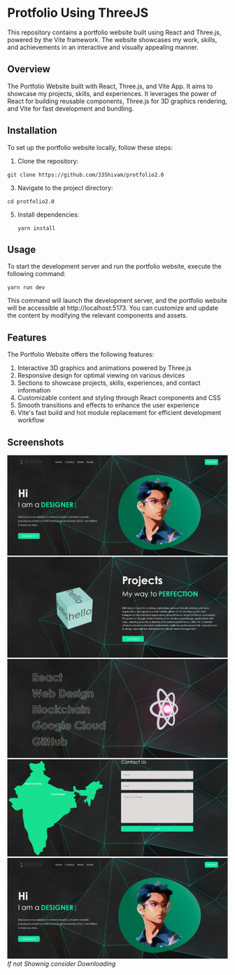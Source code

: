 # Protfolio Using ThreeJS
This repository contains a portfolio website built using React and Three.js, powered by the Vite framework. The website showcases my work, skills, and achievements in an interactive and visually appealing manner.

 ## Overview
The Portfolio Website built with React, Three.js, and Vite App. It aims to showcase my projects, skills, and experiences. It leverages the power of React for building reusable components, Three.js for 3D graphics rendering, and Vite for fast development and bundling.

## Installation
To set up the portfolio website locally, follow these steps:

1. Clone the repository:
```
git clone https://github.com/33Shivam/protfolio2.0
```
3. Navigate to the project directory:
```
cd protfolio2.0
```
5. Install dependencies:
   ```
   yarn install
   ```

## Usage
To start the development server and run the portfolio website, execute the following command:

```
yarn run dev
```
This command will launch the development server, and the portfolio website will be accessible at http://localhost:5173. You can customize and update the content by modifying the relevant components and assets.

## Features
The Portfolio Website offers the following features:

1. Interactive 3D graphics and animations powered by Three.js
2. Responsive design for optimal viewing on various devices
3. Sections to showcase projects, skills, experiences, and contact information
4. Customizable content and styling through React components and CSS
5. Smooth transitions and effects to enhance the user experience
6. Vite's fast build and hot module replacement for efficient development workflow

## Screenshots
![Ss1](public/images/prot1.png)
![Ss2](https://github.com/33Shivam/protfolio2.0/blob/2400e9a665c5dfbc1d191b9da07cf4c55da76212/public/images/prot2.png)
![Ss3](https://github.com/33Shivam/protfolio2.0/blob/2400e9a665c5dfbc1d191b9da07cf4c55da76212/public/images/prot3.png)
![Ss4](https://github.com/33Shivam/protfolio2.0/blob/2400e9a665c5dfbc1d191b9da07cf4c55da76212/public/images/prot4.png)
![Ss5](https://github.com/33Shivam/protfolio2.0/blob/4459e180ece70d666e61ba97f38eda6dcc765743/public/images/prot1.png)
*If not Shownig consider Downloading*

